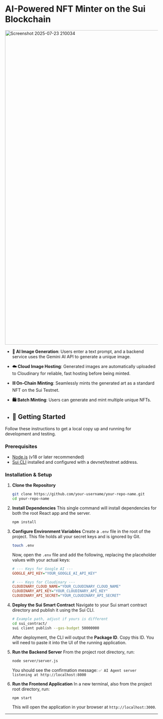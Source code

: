 # AI-Powered NFT Minter on the Sui Blockchain

<img width="531" height="1035" alt="Screenshot 2025-07-23 210034" src="https://github.com/user-attachments/assets/1a092663-2f5d-4759-b302-0808fb7ed31c" />

*   **🤖 AI Image Generation**: Users enter a text prompt, and a backend service uses the Gemini AI API to generate a unique image.
*   **☁️ Cloud Image Hosting**: Generated images are automatically uploaded to Cloudinary for reliable, fast hosting before being minted.
*   **⛓️ On-Chain Minting**: Seamlessly mints the generated art as a standard NFT on the Sui Testnet.
*   **🛍️ Batch Minting**: Users can generate and mint multiple unique NFTs.

*   ## 🚀 Getting Started

Follow these instructions to get a local copy up and running for development and testing.

### Prerequisites

*   [Node.js](https://nodejs.org/en/) (v18 or later recommended)
*   [Sui CLI](https://docs.sui.io/guides/developer/getting-started/sui-install) installed and configured with a devnet/testnet address.

### Installation & Setup

1.  **Clone the Repository**
    ```sh
    git clone https://github.com/your-username/your-repo-name.git
    cd your-repo-name
    ```

2.  **Install Dependencies**
    This single command will install dependencies for both the root React app and the server.
    ```sh
    npm install
    ```

3.  **Configure Environment Variables**
    Create a `.env` file in the root of the project. This file holds all your secret keys and is ignored by Git.

    ```sh
    touch .env
    ```
    Now, open the `.env` file and add the following, replacing the placeholder values with your actual keys:

    ```ini
    # --- Keys for Google AI ---
    GOOGLE_API_KEY="YOUR_GOOGLE_AI_API_KEY"

    # --- Keys for Cloudinary ---
    CLOUDINARY_CLOUD_NAME="YOUR_CLOUDINARY_CLOUD_NAME"
    CLOUDINARY_API_KEY="YOUR_CLOUDINARY_API_KEY"
    CLOUDINARY_API_SECRET="YOUR_CLOUDINARY_API_SECRET"
    ```

4.  **Deploy the Sui Smart Contract**
    Navigate to your Sui smart contract directory and publish it using the Sui CLI.
    ```sh
    # Example path, adjust if yours is different
    cd sui_contract/
    sui client publish --gas-budget 50000000
    ```
    After deployment, the CLI will output the **Package ID**. Copy this ID. You will need to paste it into the UI of the running application.

5.  **Run the Backend Server**
    From the project root directory, run:
    ```sh
    node server/server.js
    ```
    You should see the confirmation message: `✅ AI Agent server listening at http://localhost:8000`

6.  **Run the Frontend Application**
    In a new terminal, also from the project root directory, run:
    ```sh
    npm start
    ```
    This will open the application in your browser at `http://localhost:3000`.

---
